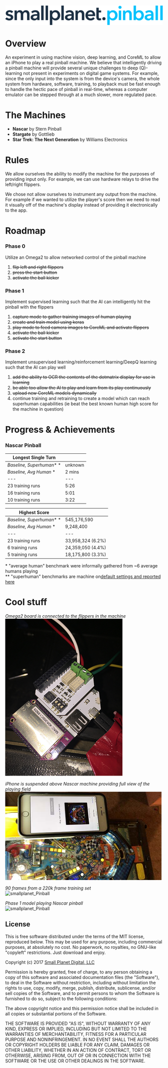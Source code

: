 ![smallplanet_Pinball](/meta/logo.png?raw=true "smallplanet_Pinball")

# Overview

An experiment in using machine vision, deep learning, and CoreML to allow an iPhone to play a real pinball machine. We believe that intelligently driving a pinball machine will provide several unique challenges to deep (Q)-learning not present in experiments on digital game systems. For example, since the only input into the system is from the device's camera, the whole system from hardware, software, training, to playback must be fast enough to handle the hectic pace of pinball in real-time, whereas a computer emulator can be stepped through at a much slower, more regulated pace.


#  The Machines

* **Nascar** by Stern Pinball
* **Stargate** by Gottlieb
* **Star Trek: The Next Generation** by Williams Electronics

#  Rules

We allow ourselves the ability to modify the machine for the purposes of providing input only. For example, we can use hardware relays to drive the left/right flippers.  

We chose not allow ourselves to instrument any output from the machine. For example if we wanted to utilize the player's score then we need to read it visually off of the machine's display instead of providing it electronically to the app.

#  Roadmap

### Phase 0
Utilize an Omega2 to allow networked control of the pinball machine

1. ~~flip left and right flippers~~
2. ~~press the start button~~
3. ~~activate the ball kicker~~

### Phase 1
Implement supervised learning such that the AI can intelligently hit the pinball with the flippers

1. ~~capture mode to gather training images of human playing~~
3. ~~create and train model using keras~~
4. ~~play mode to feed camera images to CoreML and activate flippers~~
5. ~~activate the ball kicker~~
6. ~~activate the start button~~

### Phase 2
Implement unsupervised learning/reinforcement learning/DeepQ learning such that the AI can play well

1. ~~add the ability to OCR the contents of the dotmatrix display for use in learning~~
2. ~~be able too allow the AI to play and learn from its play continuously~~
3. ~~upload new CoreML models dynamically~~
4. continue training and retraining to create a model which can reach superhuman capabilities (ie beat the best known human high score for the machine in question)


# Progress & Achievements

### Nascar Pinball


| **Longest Single Turn**  |   |
|---|---|
| *Baseline, Superhuman** * | unknown |
| *Baseline, Avg Human* * | 2 mins |
|---|---|
| 23 training runs | 5:26 |
| 16 training runs | 5:01 |
| 10 training runs | 3:22 |
  
  
| **Highest Score**  |   |
|---|---|
| *Baseline, Superhuman** * | 545,176,590 |
| *Baseline, Avg Human* * | 9,248,400 |
|---|---|
| 23 training runs | 33,958,324 (6.2%) |
| 6 training runs | 24,359,050 (4.4%) |
| 5 training runs | 18,175,800 (3.3%) |


\* "average human" benchmark were informally gathered from ~6 average humans playing  
** "superhuman" benchmarks are machine on[default settings and reported here](https://pinside.com/pinball/archive/nascar/scores)



# Cool stuff

*Omega2 board is connected to the flippers in the machine*  
![smallplanet_Pinball](/meta/omega.jpg?raw=true "Omega2 connected to machine")

*iPhone is suspended above Nascar machine providing full view of the playing field*  
![smallplanet_Pinball](/meta/iphone.jpg?raw=true "iPhone rig")

*90 frames from a 220k frame training set*  
![smallplanet_Pinball](/meta/training.gif?raw=true "Training sample")

*Phase 1 model playing Nascar pinball*  
![smallplanet_Pinball](/meta/clip_high.gif?raw=true "Phase 1 Nascar model")

## License

This is free software distributed under the terms of the MIT license, reproduced below. This may be used for any purpose, including commercial purposes, at absolutely no cost. No paperwork, no royalties, no GNU-like "copyleft" restrictions. Just download and enjoy.

Copyright (c) 2017 [Small Planet Digital, LLC](http://smallplanet.com)

Permission is hereby granted, free of charge, to any person obtaining a copy of this software and associated documentation files (the "Software"), to deal in the Software without restriction, including without limitation the rights to use, copy, modify, merge, publish, distribute, sublicense, and/or sell copies of the Software, and to permit persons to whom the Software is furnished to do so, subject to the following conditions:

The above copyright notice and this permission notice shall be included in all copies or substantial portions of the Software.

THE SOFTWARE IS PROVIDED "AS IS", WITHOUT WARRANTY OF ANY KIND, EXPRESS OR IMPLIED, INCLUDING BUT NOT LIMITED TO THE WARRANTIES OF MERCHANTABILITY, FITNESS FOR A PARTICULAR PURPOSE AND NONINFRINGEMENT. IN NO EVENT SHALL THE AUTHORS OR COPYRIGHT HOLDERS BE LIABLE FOR ANY CLAIM, DAMAGES OR OTHER LIABILITY, WHETHER IN AN ACTION OF CONTRACT, TORT OR OTHERWISE, ARISING FROM, OUT OF OR IN CONNECTION WITH THE SOFTWARE OR THE USE OR OTHER DEALINGS IN THE SOFTWARE.
